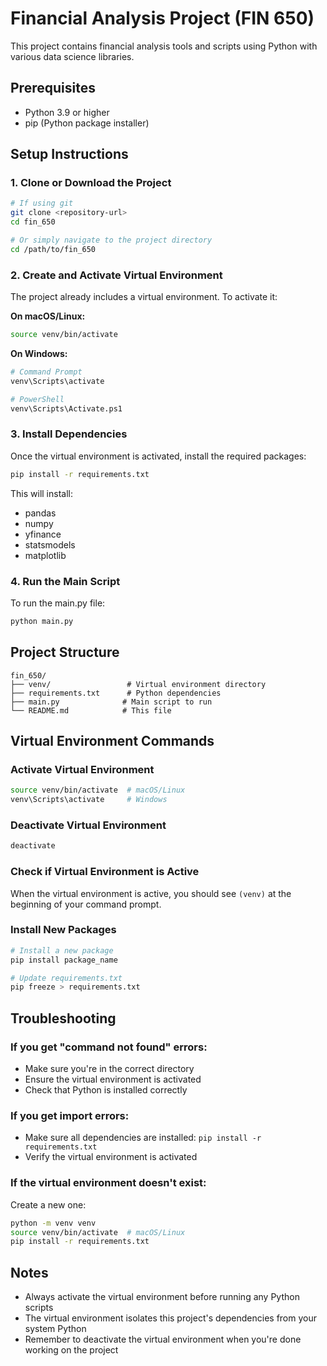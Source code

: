 # Financial Analysis Project (FIN 650)

This project contains financial analysis tools and scripts using Python with various data science libraries.

## Prerequisites

- Python 3.9 or higher
- pip (Python package installer)

## Setup Instructions

### 1. Clone or Download the Project
```bash
# If using git
git clone <repository-url>
cd fin_650

# Or simply navigate to the project directory
cd /path/to/fin_650
```

### 2. Create and Activate Virtual Environment

The project already includes a virtual environment. To activate it:

**On macOS/Linux:**
```bash
source venv/bin/activate
```

**On Windows:**
```bash
# Command Prompt
venv\Scripts\activate

# PowerShell
venv\Scripts\Activate.ps1
```

### 3. Install Dependencies

Once the virtual environment is activated, install the required packages:

```bash
pip install -r requirements.txt
```

This will install:
- pandas
- numpy
- yfinance
- statsmodels
- matplotlib

### 4. Run the Main Script

To run the main.py file:

```bash
python main.py
```

## Project Structure

```
fin_650/
├── venv/                 # Virtual environment directory
├── requirements.txt      # Python dependencies
├── main.py              # Main script to run
└── README.md            # This file
```

## Virtual Environment Commands

### Activate Virtual Environment
```bash
source venv/bin/activate  # macOS/Linux
venv\Scripts\activate     # Windows
```

### Deactivate Virtual Environment
```bash
deactivate
```

### Check if Virtual Environment is Active
When the virtual environment is active, you should see `(venv)` at the beginning of your command prompt.

### Install New Packages
```bash
# Install a new package
pip install package_name

# Update requirements.txt
pip freeze > requirements.txt
```

## Troubleshooting

### If you get "command not found" errors:
- Make sure you're in the correct directory
- Ensure the virtual environment is activated
- Check that Python is installed correctly

### If you get import errors:
- Make sure all dependencies are installed: `pip install -r requirements.txt`
- Verify the virtual environment is activated

### If the virtual environment doesn't exist:
Create a new one:
```bash
python -m venv venv
source venv/bin/activate  # macOS/Linux
pip install -r requirements.txt
```

## Notes

- Always activate the virtual environment before running any Python scripts
- The virtual environment isolates this project's dependencies from your system Python
- Remember to deactivate the virtual environment when you're done working on the project
